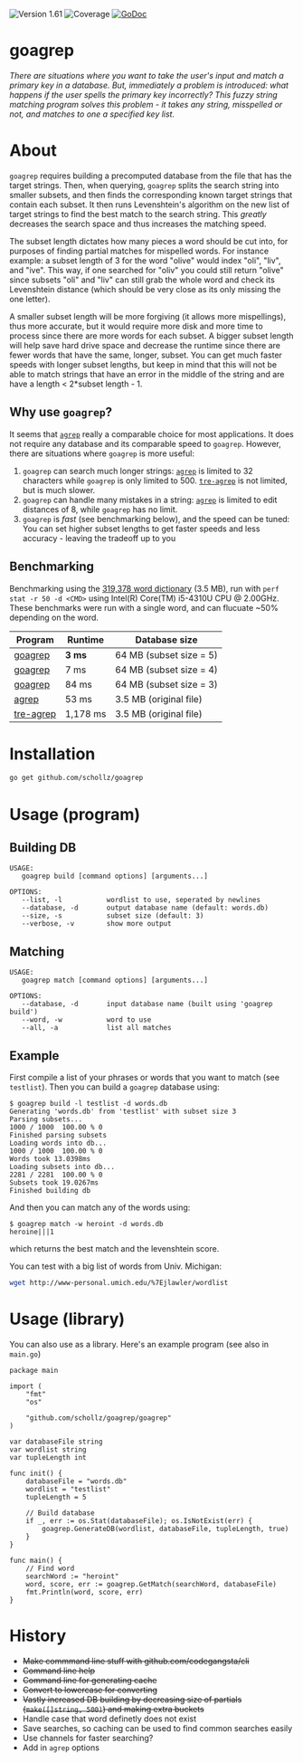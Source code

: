 ![Version 1.61](https://img.shields.io/badge/version-1.61-brightgreen.svg?version=flat-square)
![Coverage](https://img.shields.io/badge/coverage-81%25-orange.svg)
[![GoDoc](https://godoc.org/github.com/schollz/goagrep/goagrep?status.svg)](https://godoc.org/github.com/schollz/goagrep/goagrep)

# goagrep

<!-- ![Big Fuzz Mascot](http://ecx.images-amazon.com/images/I/417W-2NwzpL._SX355_.jpg)
 -->

_There are situations where you want to take the user's input and match a primary key in a database. But, immediately a problem is introduced: what happens if the user spells the primary key incorrectly? This fuzzy string matching program solves this problem - it takes any string, misspelled or not, and matches to one a specified key list._

# About

`goagrep` requires building a precomputed database from the file that has the target strings. Then, when querying, `goagrep` splits the search string into smaller subsets, and then finds the corresponding known target strings that contain each subset. It then runs Levenshtein's algorithm on the new list of target strings to find the best match to the search string. This _greatly_ decreases the search space and thus increases the matching speed.

The subset length dictates how many pieces a word should be cut into, for purposes of finding partial matches for mispelled words. For instance example: a subset length of 3 for the word "olive" would index "oli", "liv", and "ive". This way, if one searched for "oliv" you could still return "olive" since subsets "oli" and "liv" can still grab the whole word and check its Levenshtein distance (which should be very close as its only missing the one letter).

A smaller subset length will be more forgiving (it allows more mispellings), thus more accurate, but it would require more disk and more time to process since there are more words for each subset. A bigger subset length will help save hard drive space and decrease the runtime since there are fewer words that have the same, longer, subset. You can get much faster speeds with longer subset lengths, but keep in mind that this will not be able to match strings that have an error in the middle of the string and are have a length < 2*subset length - 1.

## Why use `goagrep`?
It seems that [`agrep`](https://github.com/Wikinaut/agrep)  really a comparable choice for most applications. It does not require any database and its comparable speed to `goagrep`. However, there are situations where `goagrep` is more useful:

1. `goagrep` can search much longer strings: [`agrep`](https://github.com/Wikinaut/agrep)  is limited to 32 characters while `goagrep` is only limited to 500. [`tre-agrep`](http://laurikari.net/tre/download/)  is not limited, but is much slower.
2. `goagrep` can handle many mistakes in a string: [`agrep`](https://github.com/Wikinaut/agrep)  is limited to edit distances of 8, while `goagrep` has no limit.
3. `goagrep` is *fast* (see benchmarking below), and the speed can be tuned: You can set higher subset lengths to get faster speeds and less accuracy - leaving the tradeoff up to you

## Benchmarking
Benchmarking using the [319,378 word dictionary](http://www.md5this.com/tools/wordlists.html) (3.5 MB), run with `perf stat -r 50 -d <CMD>` using Intel(R) Core(TM) i5-4310U CPU @ 2.00GHz. These benchmarks were run with a single word, and can flucuate ~50% depending on the word.

Program                                             | Runtime  | Database size
--------------------------------------------------- | -------- | -----------------------
[goagrep](https://github.com/schollz/goagrep/tree/master) | **3 ms**     | 64 MB (subset size = 5)
[goagrep](https://github.com/schollz/goagrep/tree/master) | 7 ms     | 64 MB (subset size = 4)
[goagrep](https://github.com/schollz/goagrep/tree/master) | 84 ms    | 64 MB (subset size = 3)
[agrep](https://github.com/Wikinaut/agrep)          | 53 ms    | 3.5 MB (original file)
[tre-agrep](http://laurikari.net/tre/download/)     | 1,178 ms | 3.5 MB (original file)



# Installation

```bash
go get github.com/schollz/goagrep
```

# Usage (program)

## Building DB

```
USAGE:
   goagrep build [command options] [arguments...]

OPTIONS:
   --list, -l           wordlist to use, seperated by newlines
   --database, -d       output database name (default: words.db)
   --size, -s           subset size (default: 3)
   --verbose, -v        show more output
```

## Matching

```
USAGE:
   goagrep match [command options] [arguments...]

OPTIONS:
   --database, -d       input database name (built using 'goagrep build')
   --word, -w           word to use
   --all, -a            list all matches
```

## Example
First compile a list of your phrases or words that you want to match (see `testlist`). Then you can build a `goagrep` database using:

```
$ goagrep build -l testlist -d words.db
Generating 'words.db' from 'testlist' with subset size 3
Parsing subsets...
1000 / 1000  100.00 % 0
Finished parsing subsets
Loading words into db...
1000 / 1000  100.00 % 0
Words took 13.0398ms
Loading subsets into db...
2281 / 2281  100.00 % 0
Subsets took 19.0267ms
Finished building db
```

And then you can match any of the words using:

```
$ goagrep match -w heroint -d words.db
heroine|||1
```

which returns the best match and the levenshtein score.

You can test with a big list of words from Univ. Michigan:

```bash
wget http://www-personal.umich.edu/%7Ejlawler/wordlist
```

# Usage (library)

You can also use as a library. Here's an example program (see also in `main.go`)

```golang
package main

import (
	"fmt"
	"os"

	"github.com/schollz/goagrep/goagrep"
)

var databaseFile string
var wordlist string
var tupleLength int

func init() {
	databaseFile = "words.db"
	wordlist = "testlist"
	tupleLength = 5

	// Build database
	if _, err := os.Stat(databaseFile); os.IsNotExist(err) {
		goagrep.GenerateDB(wordlist, databaseFile, tupleLength, true)
	}
}

func main() {
	// Find word
	searchWord := "heroint"
	word, score, err := goagrep.GetMatch(searchWord, databaseFile)
	fmt.Println(word, score, err)
}
```

# History
- ~~Make commmand line stuff with github.com/codegangsta/cli~~
- ~~Command line help~~
- ~~Command line for generating cache~~
- ~~Convert to lowercase for converting~~
- ~~Vastly increased DB building by decreasing size of partials (`make([]string, 500)`) and making extra buckets~~
- Handle case that word definetly does not exist
- Save searches, so caching can be used to find common searches easily
- Use channels for faster searching?
- Add in `agrep` options
